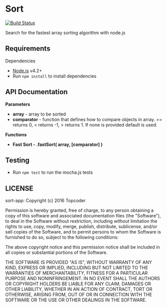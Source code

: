 # Sort
  
  [![Build Status](https://travis-ci.org/appirio-tech/sort-app.svg?branch=solution%2Fbubble)](https://travis-ci.org/appirio-tech/sort-app)
  
  Search for the fastest array sorting algorithm with node.js

## Requirements
  
  Dependencies
  
  * [Node.js](http://nodejs.org/) v4.2+
  * Run `npm install` to install dependencies
  

## API Documentation

**Parameters**

  * **array** - array to be sorted
  * **comparator** - function that defines how to compare objects in array. == returns 0, < returns -1, > returns 1. If none is provided default is used.


**Functions**

  * **Fast Sort - .fastSort( array, [comparator] )**


## Testing

  * Run `npm test` to run the mocha.js tests

## LICENSE

  sort-app: Copyright (c) 2016 Topcoder
  
  Permission is hereby granted, free of charge, to any person obtaining
  a copy of this software and associated documentation files (the
  "Software"), to deal in the Software without restriction, including
  without limitation the rights to use, copy, modify, merge, publish,
  distribute, sublicense, and/or sell copies of the Software, and to
  permit persons to whom the Software is furnished to do so, subject to
  the following conditions:
  
  The above copyright notice and this permission notice shall be
  included in all copies or substantial portions of the Software.
  
  THE SOFTWARE IS PROVIDED "AS IS", WITHOUT WARRANTY OF ANY KIND,
  EXPRESS OR IMPLIED, INCLUDING BUT NOT LIMITED TO THE WARRANTIES OF
  MERCHANTABILITY, FITNESS FOR A PARTICULAR PURPOSE AND
  NONINFRINGEMENT. IN NO EVENT SHALL THE AUTHORS OR COPYRIGHT HOLDERS BE
  LIABLE FOR ANY CLAIM, DAMAGES OR OTHER LIABILITY, WHETHER IN AN ACTION
  OF CONTRACT, TORT OR OTHERWISE, ARISING FROM, OUT OF OR IN CONNECTION
  WITH THE SOFTWARE OR THE USE OR OTHER DEALINGS IN THE SOFTWARE.
